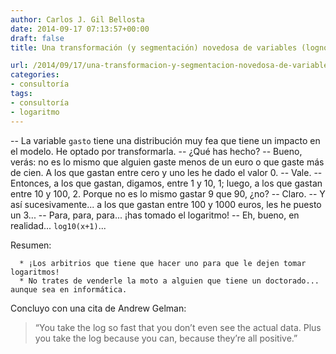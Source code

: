 ```yaml
---
author: Carlos J. Gil Bellosta
date: 2014-09-17 07:13:57+00:00
draft: false
title: Una transformación (y segmentación) novedosa de variables (lognormaloides)

url: /2014/09/17/una-transformacion-y-segmentacion-novedosa-de-variables-lognormaloides/
categories:
- consultoría
tags:
- consultoría
- logaritmo
---
```


-- La variable `gasto` tiene una distribución muy fea que tiene un impacto en el modelo. He optado por transformarla.
-- ¿Qué has hecho?
-- Bueno, verás: no es lo mismo que alguien gaste menos de un euro o que gaste más de cien. A los que gastan entre cero y uno les he dado el valor 0.
-- Vale.
-- Entonces, a los que gastan, digamos, entre 1 y 10, 1; luego, a los que gastan entre 10 y 100, 2. Porque no es lo mismo gastar 9 que 90, ¿no?
-- Claro.
-- Y así sucesivamente... a los que gastan entre 100 y 1000 euros, les he puesto un 3...
-- Para, para, para... ¡has tomado el logaritmo!
-- Eh, bueno, en realidad... `log10(x+1)`...

Resumen:



	  * ¡Los arbitrios que tiene que hacer uno para que le dejen tomar logaritmos!
	  * No trates de venderle la moto a alguien que tiene un doctorado... aunque sea en informática.


Concluyo con una cita de Andrew Gelman:



<blockquote>“You take the log so fast that you don’t even see the actual data. Plus you take the log because you can, because they’re all positive.”</blockquote>
